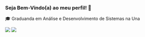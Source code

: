 ### Seja Bem-Vindo(a) ao meu perfil! 👋

🎓 Graduanda em Análise e Desenvolvimento de Sistemas na Una 

<div> 
  <a href="https://www.instagram.com/vick_emilly" target="_blank"><img src="https://img.shields.io/badge/-Instagram-%23E4405F?style=for-the-badge&logo=instagram&logoColor=white" target="_blank"></a>
  <a href="https://www.linkedin.com/in/victoria-emilly-ferreira-santos-2b729519a" target="_blank"><img src="https://img.shields.io/badge/-LinkedIn-%230077B5?style=for-the-badge&logo=linkedin&logoColor=white" target="_blank"></a> 
